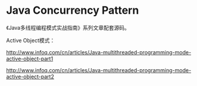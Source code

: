 Java Concurrency Pattern
======================

《Java多线程编程模式实战指南》系列文章配套源码。

Active Object模式：

http://www.infoq.com/cn/articles/Java-multithreaded-programming-mode-active-object-part1

http://www.infoq.com/cn/articles/Java-multithreaded-programming-mode-active-object-part2
